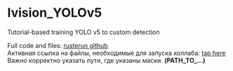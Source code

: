 # Ivision_YOLOv5
Tutorial-based training YOLO v5 to custom detection

Full code and files: [rusterun github]( https://github.com/rusterun/yoloverfive) \
Активная ссылка на файлы, необходимые для запуска коллаба: [tap here](https://drive.google.com/drive/folders/1JANB6DHRkvuKtlJhmrdnYx-t5vCWca0X?usp=sharing) \
Важно корректно указать пути, где указаны маски. **(PATH_TO_...)**

 
